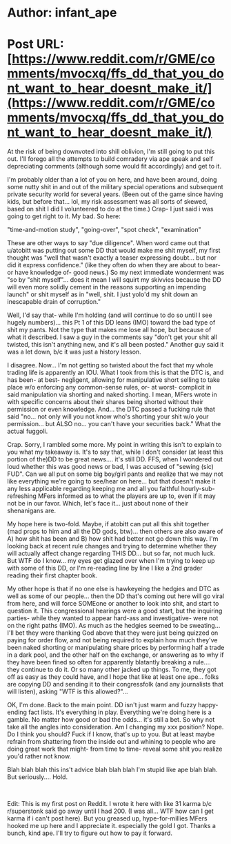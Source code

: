 # Author: infant_ape
# Post URL: [https://www.reddit.com/r/GME/comments/mvocxq/ffs_dd_that_you_dont_want_to_hear_doesnt_make_it/](https://www.reddit.com/r/GME/comments/mvocxq/ffs_dd_that_you_dont_want_to_hear_doesnt_make_it/)


At the risk of being downvoted into shill oblivion,  I'm still going to put this out.  I'll forego all the attempts to build comradery via ape speak and self depreciating comments (although some would fit accordingly) and get to it.

I'm probably older than a lot of you on here, and have been around, doing some nutty shit in and out of the military special operations and subsequent private security world for several years.  (Been out of the game since having kids, but before that... lol, my risk assessment was all sorts of skewed, based on shit I did I volunteered to do at the time.)  Crap- I just said i was going to get right to it.  My bad.  So here:

"time-and-motion study", "going-over", "spot check", "examination"

These are other ways to say "due diligence".  When word came out that u/atobitt was putting out some DD that would make me shit myself, my first thought was "well that wasn't exactly a teaser expressing doubt... but nor did it express confidence." (like they often do when they are about to bear- or have knowledge of- good news.)  So my next immediate wonderment was "so by "shit myself"... does it mean I will squirt my skivvies because the DD will even more solidly cement in the reasons supporting an impending launch" or shit myself as in "well, shit.  I just yolo'd my shit down an inescapable drain of corruption."

Well, I'd say that- while I'm holding (and will continue to do so until I see hugely numbers)... this Pt 1 of this DD leans (IMO) toward the bad type of shit my pants.   Not the type that makes me lose all hope, but because of what it described. I saw a guy in the comments say "don't get your shit all twisted, this isn't anything new, and it's all been posted."  Another guy said it was a let down, b/c it was just a history lesson.

I disagree.  Now... I'm not getting so twisted about  the fact that my whole trading life is apparently an IOU.  What I took from this is that the DTC is, and has been- at best- negligent, allowing for manipulative short selling to take place w/o enforcing any common-sense rules, or- at worst- complicit in said manipulation via shorting and naked shorting.  I mean, MFers wrote in with specific concerns about their shares being shorted without their permission or even knowledge.  And... the DTC passed a fucking rule that said "no... not only will you not know who's shorting your shit w/o your permission... but ALSO no... you can't have your securities back."  What the actual fuggoli.

Crap.  Sorry, I rambled some more.  My point in writing this isn't to explain to you what my takeaway is. It's to say that, while I don't consider (at least this portion of the)DD to be great news.... it's still DD.  FFS, when I wondered out loud whether this was good news or bad, I was accused of "sewing (sic) FUD".  Can we all put on some big boy/girl pants and realize that we may not like everything we're going to see/hear on here... but that doesn't make it any less applicable regarding keeping me and all you faithful hourly-sub-refreshing MFers informed as to what the players are up to, even if it may not be in our favor.  Which, let's face it... just about none of their shenanigans are.

My hope here is two-fold.  Maybe, if atobitt can put all this shit together (mad props to him and all the DD gods, btw)... then others are also aware of A) how shit has been and B) how shit had better not go down this way.  I'm looking back at recent rule changes and trying to determine whether they will actually affect change regarding THIS DD... but so far, not much luck.  But WTF do I know... my eyes get glazed over when I'm trying to keep up with some of this DD, or I'm re-reading line by line I like a 2nd grader reading their first chapter book.

My other hope is that if no one else is hawkeyeing the hedgies and DTC as well as some of our people... then the DD that's coming out here will go viral from here, and will force SOMEone or another to look into shit, and start to question it.  This congressional hearings were a good start, but the inquiring parties- while they wanted to appear hard-ass and investigative- were not on the right paths (IMO). As much as the hedgies seemed to be sweating... I'll bet they were thanking God above that they were just being quizzed on paying for order flow, and not being required to explain how much they've been naked shorting or manipulating share prices by performing half a trade in a dark pool, and the other half on the exchange, or answering as to why if they have been fined so often for apparently blatantly breaking a rule.... they continue to do it.  Or so many other jacked up things.  To me, they got off as easy as they could have, and I hope that like at least one ape... folks are copying DD and sending it to their congressfolk (and any journalists that will listen), asking "WTF is this allowed?"...

OK, I'm done.  Back to the main point.  DD isn't just warm and fuzzy happy-ending fact lists.  It's everything in play.   Everything we're doing here is a gamble.  No matter how good or bad the odds... it's still a bet.  So why not take all the angles into consideration.  Am I changing my xxx position?  Nope.  Do I think you should? Fuck if I know, that's up to you.  But at least maybe refrain from shattering from the inside out and whining to  people who are doing great work that might- from time to time- reveal some shit you realize you'd rather not know.

Blah blah blah this ins't advice blah blah blah I'm stupid like ape blah blah.   But seriously....   Hold.

&#x200B;

Edit: This is my first post on Reddit.  I wrote it here with like 31 karma b/c r/superstonk said go away until I had 200.  (I was all... WTF how can I get karma if i can't post here).  But you greased up, hype-for-millies MFers hooked me up here and I appreciate it.  especially the gold I got.  Thanks a bunch, kind ape.  I'll try to figure out how to pay it forward. 